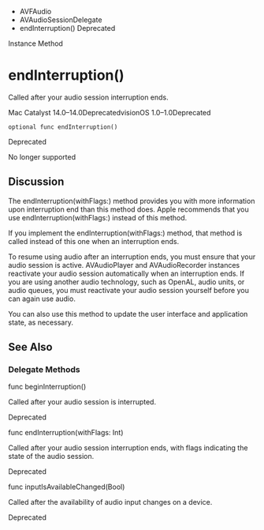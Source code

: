 

- AVFAudio
- AVAudioSessionDelegate
-  endInterruption() Deprecated

Instance Method

# endInterruption()

Called after your audio session interruption ends.

Mac Catalyst 14.0–14.0DeprecatedvisionOS 1.0–1.0Deprecated

``` source
optional func endInterruption()
```

Deprecated

No longer supported

## Discussion

The endInterruption(withFlags:) method provides you with more information upon interruption end than this method does. Apple recommends that you use endInterruption(withFlags:) instead of this method.

If you implement the endInterruption(withFlags:) method, that method is called instead of this one when an interruption ends.

To resume using audio after an interruption ends, you must ensure that your audio session is active. AVAudioPlayer and AVAudioRecorder instances reactivate your audio session automatically when an interruption ends. If you are using another audio technology, such as OpenAL, audio units, or audio queues, you must reactivate your audio session yourself before you can again use audio.

You can also use this method to update the user interface and application state, as necessary.

## See Also

### Delegate Methods

func beginInterruption()

Called after your audio session is interrupted.

Deprecated

func endInterruption(withFlags: Int)

Called after your audio session interruption ends, with flags indicating the state of the audio session.

Deprecated

func inputIsAvailableChanged(Bool)

Called after the availability of audio input changes on a device.

Deprecated

